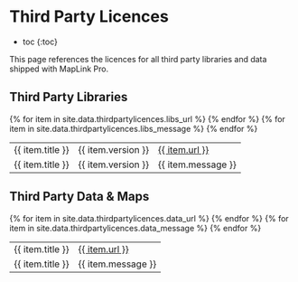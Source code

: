 # Third Party Licences

* toc
{:toc}

This page references the licences for all third party libraries and data shipped with MapLink Pro.

## Third Party Libraries

<table>
{% for item in site.data.thirdpartylicences.libs_url %}
<tr>
<td>{{ item.title }}</td>
<td>{{ item.version }}</td>
<td><a href="{{ item.url }}">{{ item.url }}</a></td>
</tr>
{% endfor %}
{% for item in site.data.thirdpartylicences.libs_message %}
<tr>
<td>{{ item.title }}</td>
<td>{{ item.version }}</td>
<td>{{ item.message }}</td>
</tr>
{% endfor %}
</table>

## Third Party Data & Maps

<table>
{% for item in site.data.thirdpartylicences.data_url %}
<tr>
<td>{{ item.title }}</td>
<td><a href="{{ item.url }}">{{ item.url }}</a></td>
</tr>
{% endfor %}
{% for item in site.data.thirdpartylicences.data_message %}
<tr>
<td>{{ item.title }}</td>
<td>{{ item.message }}</td>
</tr>
{% endfor %}
</table>

